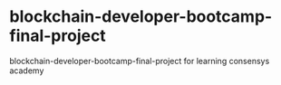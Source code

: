 # blockchain-developer-bootcamp-final-project
blockchain-developer-bootcamp-final-project for learning consensys academy
